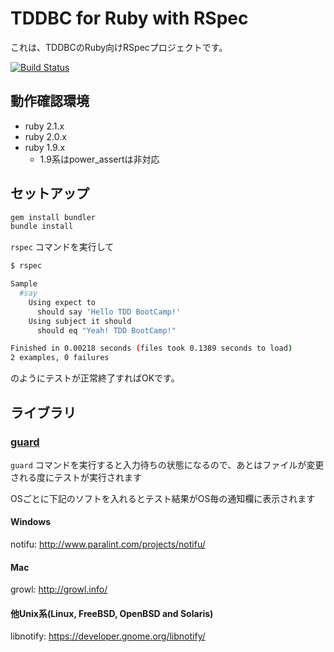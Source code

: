 TDDBC for Ruby with RSpec
====================================

これは、TDDBCのRuby向けRSpecプロジェクトです。

[![Build Status](https://travis-ci.org/tddbc/ruby_rspec.svg?branch=master)](https://travis-ci.org/tddbc/ruby_rspec)

## 動作確認環境
* ruby 2.1.x
* ruby 2.0.x
* ruby 1.9.x
  * 1.9系はpower_assertは非対応

## セットアップ
```bash
gem install bundler
bundle install
```

`rspec` コマンドを実行して

```bash
$ rspec

Sample
  #say
    Using expect to
      should say 'Hello TDD BootCamp!'
    Using subject it should
      should eq "Yeah! TDD BootCamp!"

Finished in 0.00218 seconds (files took 0.1389 seconds to load)
2 examples, 0 failures
```

のようにテストが正常終了すればOKです。

## ライブラリ
### [guard](https://github.com/guard/guard)
`guard` コマンドを実行すると入力待ちの状態になるので、あとはファイルが変更される度にテストが実行されます

OSごとに下記のソフトを入れるとテスト結果がOS毎の通知欄に表示されます

#### Windows
notifu: http://www.paralint.com/projects/notifu/

#### Mac
growl: http://growl.info/

#### 他Unix系(Linux, FreeBSD, OpenBSD and Solaris)
libnotify: https://developer.gnome.org/libnotify/
